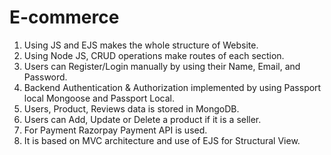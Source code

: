 # E-commerce
1. Using JS and EJS makes the whole structure of Website.
2. Using Node JS, CRUD operations make routes of each section.
3. Users can Register/Login manually by using their Name, Email, and Password.
4. Backend Authentication & Authorization implemented by using Passport local Mongoose and Passport Local.
5. Users, Product, Reviews data is stored in MongoDB.
6. Users can Add, Update or Delete a product if it is a seller.
7. For Payment Razorpay Payment API is used.
8. It is based on MVC architecture and use of EJS for Structural View. 
